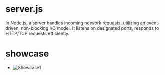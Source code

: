 # server.js
 In Node.js, a server handles incoming network requests, utilizing an event-driven, non-blocking I/O model. It listens on designated ports, responds to HTTP/TCP requests efficiently.
 # showcase 
- ![Showcase1](./assets/image.png)
